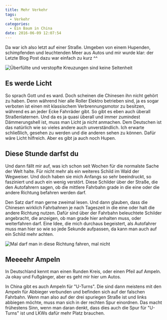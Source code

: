 ```yaml
---
title: Mehr Verkehr
tags:
  - Verkehr
categories:
  - Ein Baum in China
date: 2016-06-09 12:07:54
---
```



Da war ich also letzt auf einer Straße. Umgeben von einem Hupenden, schimpfenden und leuchtenden Meer aus Autos und mir wurde klar: der Letzte Blog Post dazu war einfach zu kurz ^^

![Überfüllte und verstopfte Kreuzungen sind keine Seltenheit](/images/china/kreuzung.jpg)

<!-- more -->

## Es werde Licht

So sprach Gott und es ward. Doch scheinen die Chinesen ihn nicht gehört zu haben. Denn während hier alle Roller Elektro betrieben sind, ja es sogar verboten ist einen mit klassischem Verbrennungsmotor zu besitzen, während es an jeder Ecke Fahrräder gibt. So gibt es eben auch überall Straßenlaternen. Und da es ja quasi überall und immer zumindest Dämmerungshell ist, muss man Licht ja nicht anmachen. Dem Deutschen ist das natürlich wie so vieles andere auch unverständlich. Ich erwarte schließlich, gesehen zu werden und die anderen sehen zu können. Dafür wäre Licht hilfreich. Aber es gibt ja auch noch Hupen.

## Diese Stunde darfst du

Und dann fällt mir auf, was ich schon seit Wochen für die normalste Sache der Welt halte. Für nicht mehr als ein weiteres Schild im Wald der Wegweiser. Und doch haben sie mich Anfangs so sehr beeindruckt, so fasziniert und auch ein wenig verstört. Diese Schilder über der Straße, die den Autofahrern sagen, ob die mittlere Fahrbahn grade in die eine oder die andere Richtung befahren werden darf.

Den Satz darf man gerne zweimal lesen. Und dann glauben, dass die Chinesen wirklich Fahrbahnen je nach Tageszeit in die eine oder halt die andere Richtung nutzen. Dafür sind über der Fahrbahn beleuchtete Schilder angebracht, die anzeigen, ob man grade hier anhalten muss, oder weiterfahren darf. Eine Idee, die mich durchaus begeistert, als Autofahrer muss man hier so wie so jede Sekunde aufpassen, da kann man auch auf ein Schild mehr achten.

![Mal darf man in diese Richtung fahren, mal nicht](/images/china/fahrbahnRichtungWechsel.jpg)

## Meeeehr Ampeln

In Deutschland kennt man einen Runden Kreis, oder einen Pfeil auf Ampeln. Ja okay und Fußgänger, aber es geht mir hier um Autos.

In China gibt es auch Ampeln für "U-Turns". Die sind dann meistens mit den Ampeln für Abbieger verbunden und befinden sich auf der falschen Fahrbahn. Wenn man also auf der drei spuriegen Straße ist und links abbiegen möchte, muss man sich in der rechten Spur einordnen. Das macht frühestens Sinn, wenn man daran denkt, dass dies auch die Spur für "U-Turns" ist und LKWs dafür mehr Platz brauchen.
